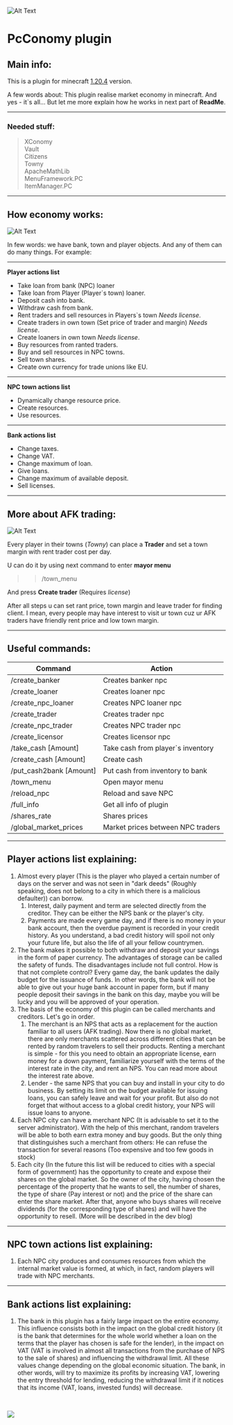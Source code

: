 
![Alt Text](https://github.com/j1sk1ss/pcConomy.PC/blob/master/cover1.png)
# PcConomy plugin
## Main info:
This is a plugin for minecraft [1.20.4](https://www.minecraft.net/ru-ru/updates/trails-and-tales) version. 

A few words about: This plugin realise 
market economy in minecraft. And yes - it`s all... But let me more explain
how he works in next part of **ReadMe**.

----------------------------------------
### Needed stuff:

> XConomy </br>
> Vault </br>
> Citizens </br>
> Towny </br>
> ApacheMathLib </br>
> MenuFramework.PC </br>
> ItemManager.PC </br>
----------------------------------------
## How economy works:
![Alt Text](https://github.com/j1sk1ss/pcConomy.PC/blob/master/cover2.png)

In few words: we have bank, town and player objects. And any of them can do many things. For example:

----------------------------------------
**Player actions list**
- Take loan from bank (NPC) loaner
- Take loan from Player (Player`s town) loaner.
- Deposit cash into bank.
- Withdraw cash from bank.
- Rent traders and sell resources in Players`s town *Needs license*.
- Create traders in own town (Set price of trader and margin) *Needs license*.
- Create loaners in own town *Needs license*. <WIP>
- Buy resources from ranted traders.
- Buy and sell resources in NPC towns.
- Sell town shares.
- Create own currency for trade unions like EU. <WIP>
----------------------------------------
**NPC town actions list**
- Dynamically change resource price.
- Create resources.
- Use resources.
----------------------------------------
**Bank actions list**
- Change taxes.
- Change VAT.
- Change maximum of loan.
- Give loans.
- Change maximum of available deposit.
- Sell licenses.
----------------------------------------
## More about AFK trading:
![Alt Text](https://github.com/j1sk1ss/pcConomy.PC/blob/master/cover3.png)

Every player in their towns (*Towny*) can place a **Trader** and set a town margin with rent trader cost per day. 

U can do it by using next command to enter **mayor menu**
>> /town_menu

And press **Create trader** (Requires *license*)

After all steps u can set rant price, town margin and leave trader for finding client. I mean, every people may have interest to visit ur town cuz ur AFK traders have friendly rent price and low town margin. 

----------------------------------------
## Useful commands:

| Command                                            | Action                                      |
|----------------------------------------------------|---------------------------------------------|
| /create_banker                                     | Creates banker npc                          |
| /create_loaner                                     | Creates loaner npc                          |
| /create_npc_loaner                                 | Creates NPC loaner npc                      |
| /create_trader                                     | Creates trader npc                          |
| /create_npc_trader                                 | Creates NPC trader npc                      |
| /create_licensor                                   | Creates licensor npc                        |
| /take_cash [Amount]                                | Take cash from player`s inventory           |
| /create_cash [Amount]                              | Create cash                                 |
| /put_cash2bank [Amount]                            | Put cash from inventory to bank             |
| /town_menu                                         | Open mayor menu                             |
| /reload_npc                                        | Reload and save NPC                         |
| /full_info                                         | Get all info of plugin                      |
| /shares_rate                                       | Shares prices                               |
| /global_market_prices                              | Market prices between NPC traders           |

----------------------------------------
## Player actions list explaining:

1) Almost every player (This is the player who played a certain number of days on the server and was not seen in "dark deeds" (Roughly speaking, does not belong to a city in which there is a malicious defaulter)) can borrow. 
   1) Interest, daily payment and term are selected directly from the creditor. They can be either the NPS bank or the player's city.
   2) Payments are made every game day, and if there is no money in your bank account, then the overdue payment is recorded in your credit history. As you understand, a bad credit history will spoil not only your future life, but also the life of all your fellow countrymen.
2) The bank makes it possible to both withdraw and deposit your savings in the form of paper currency. The advantages of storage can be called the safety of funds. The disadvantages include not full control. How is that not complete control? Every game day, the bank updates the daily budget for the issuance of funds. In other words, the bank will not be able to give out your huge bank account in paper form, but if many people deposit their savings in the bank on this day, maybe you will be lucky and you will be approved of your operation.
3) The basis of the economy of this plugin can be called merchants and creditors. Let's go in order.
   1) The merchant is an NPS that acts as a replacement for the auction familiar to all users (AFK trading). Now there is no global market, there are only merchants scattered across different cities that can be rented by random travelers to sell their products. Renting a merchant is simple - for this you need to obtain an appropriate license, earn money for a down payment, familiarize yourself with the terms of the interest rate in the city, and rent an NPS. You can read more about the interest rate above.
   2) Lender - the same NPS that you can buy and install in your city to do business. By setting its limit on the budget available for issuing loans, you can safely leave and wait for your profit. But also do not forget that without access to a global credit history, your NPS will issue loans to anyone.
4) Each NPC city can have a merchant NPC (It is advisable to set it to the server administrator). With the help of this merchant, random travelers will be able to both earn extra money and buy goods. But the only thing that distinguishes such a merchant from others: He can refuse the transaction for several reasons (Too expensive and too few goods in stock)
5) Each city (In the future this list will be reduced to cities with a special form of government) has the opportunity to create and expose their shares on the global market. So the owner of the city, having chosen the percentage of the property that he wants to sell, the number of shares, the type of share (Pay interest or not) and the price of the share can enter the share market. After that, anyone who buys shares will receive dividends (for the corresponding type of shares) and will have the opportunity to resell. (More will be described in the dev blog)

----------------------------------------
## NPC town actions list explaining:

1) Each NPC city produces and consumes resources from which the internal market value is formed, at which, in fact, random players will trade with NPC merchants.

----------------------------------------
## Bank actions list explaining:

1) The bank in this plugin has a fairly large impact on the entire economy. This influence consists both in the impact on the global credit history (it is the bank that determines for the whole world whether a loan on the terms that the player has chosen is safe for the lender), in the impact on VAT (VAT is involved in almost all transactions from the purchase of NPS to the sale of shares) and influencing the withdrawal limit. All these values change depending on the global economic situation. The bank, in other words, will try to maximize its profits by increasing VAT, lowering the entry threshold for lending, reducing the withdrawal limit if it notices that its income (VAT, loans, invested funds) will decrease.

</br>

[![](https://jitpack.io/v/j1sk1ss/pcConomy.PC.svg)](https://jitpack.io/#j1sk1ss/pcConomy.PC)
